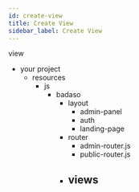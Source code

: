 ```yaml
---
id: create-view
title: Create View
sidebar_label: Create View
---
```


view
- your project
    - resources
        - js
            - badaso
                - layout
                    - admin-panel
                    - auth
                    - landing-page
                - router
                    - admin-router.js
                    - public-router.js
                - views
                    -
